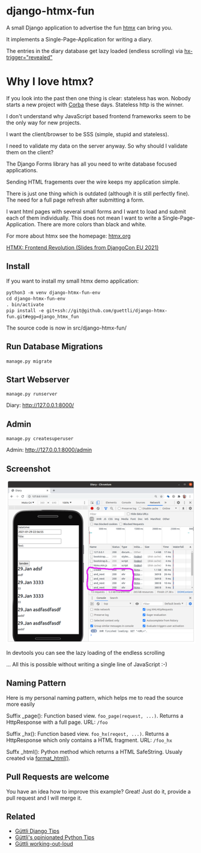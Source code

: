 
# django-htmx-fun

A small Django application to advertise the fun [htmx](//htmx.org) can bring you.

It implements a Single-Page-Application for writing a diary.

The entries in the diary database get lazy loaded (endless scrolling) via [hx-trigger="revealed"](https://htmx.org/attributes/hx-trigger/)

# Why I love htmx?

If you look into the past then one thing is clear: stateless has won. Nobody starts a new project with [Corba](https://en.wikipedia.org/wiki/Common_Object_Request_Broker_Architecture)
these days. Stateless http is the winner.

I don't understand why JavaScript based frontend frameworks seem to be the only way for new projects.

I want the client/browser to be SSS (simple, stupid and stateless).

I need to validate my data on the server anyway. So why should I validate them on the client?

The Django Forms library has all you need to write database focused applications.

Sending HTML fragements over the wire keeps my application simple.

There is just one thing which is outdated (although it is still perfectly fine). The need
for a full page refresh after submitting a form.

I want html pages with several small forms and I want to load and submit each of them 
individually. This does not mean I want to write a Single-Page-Application. There
are more colors than black and white. 

For more about htmx see the homepage: [htmx.org](//htmx.org)

[HTMX: Frontend Revolution (Slides from DjangoCon EU 2021)](https://docs.google.com/presentation/d/1Gx1UGVAgD2ALLOucsIm9myF5mDflbP06-M6_d-RdZAY/edit?usp=sharing)

## Install

If you want to install my small htmx demo application:

```
python3 -m venv django-htmx-fun-env
cd django-htmx-fun-env
. bin/activate
pip install -e git+ssh://git@github.com/guettli/django-htmx-fun.git#egg=django_htmx_fun
```

The source code is now in src/django-htmx-fun/

## Run Database Migrations

```
manage.py migrate
```

## Start Webserver
```
manage.py runserver
```

Diary: http://127.0.0.1:8000/

## Admin
```
manage.py createsuperuser

```
Admin: http://127.0.0.1:8000/admin

## Screenshot

![diary-django-htmx](docs/diary-django-htmx.png)

In devtools you can see the lazy loading of the endless scrolling

... All this is possible without writing a single line of JavaScript :-)

## Naming Pattern

Here is my personal naming pattern, which helps me to read the source more easily

Suffix _page(): Function based view. `foo_page(request, ...)`. Returns a HttpResponse with a full page. URL: `/foo`

Suffix _hx(): Function based view. `foo_hx(reqest, ...)`. Returns a HttpResponse which only contains a HTML fragment. URL: `/foo_hx`

Suffx _html(): Python method which returns a HTML SafeString. Usualy created via [format_html()](https://docs.djangoproject.com/en/dev/ref/utils/#django.utils.html.format_html).

## Pull Requests are welcome

You have an idea how to improve this example? Great! Just do it, provide a pull request and I will merge it.

## Related

* [Güttli Django Tips](https://github.com/guettli/django-tips)
* [Güttli's opinionated Python Tips](https://github.com/guettli/python-tips)
* [Güttli working-out-loud](https://github.com/guettli/wol)


